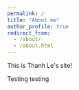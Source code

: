 ```yaml
---
permalink: /
title: "About me"
author_profile: true
redirect_from: 
  - /about/
  - /about.html
---
```


This is Thanh Le's site!

Testing testing
